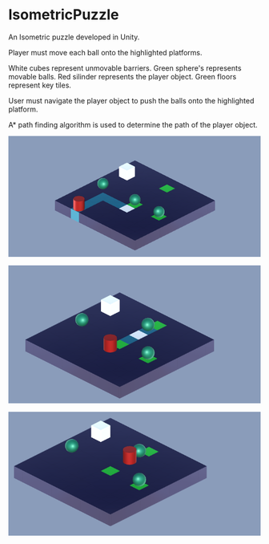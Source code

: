 # IsometricPuzzle
An Isometric puzzle developed in Unity.

Player must move each ball onto the highlighted platforms.

White cubes represent unmovable barriers.
Green sphere's represents movable balls.
Red silinder represents the player object.
Green floors represent key tiles.

User must navigate the player object to push the balls onto the highlighted platform.

A* path finding algorithm is used to determine the path of the player object.

![alt tag](https://raw.githubusercontent.com/Renedix/IsometricPuzzle/master/isometricpuzzle1.png)

![alt tag](https://raw.githubusercontent.com/Renedix/IsometricPuzzle/master/isometricpuzzle2.png)

![alt tag](https://raw.githubusercontent.com/Renedix/IsometricPuzzle/master/isometricpuzzle3.png)
